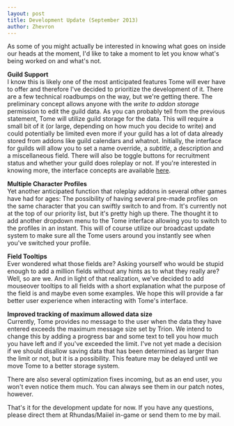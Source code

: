 ```yaml
---
layout: post
title: Development Update (September 2013)
author: Zhevron
---
```


As some of you might actually be interested in knowing what goes on inside our heads at the moment, I'd like to take a moment to let you know what's being worked on and what's not.

**Guild Support**  
I know this is likely one of the most anticipated features Tome will ever have to offer and therefore I've decided to prioritize the development of it. There are a few technical roadbumps on the way, but we're getting there. The preliminary concept allows anyone with the *write to addon storage* permission to edit the guild data.
As you can probably tell from the previous statement, Tome will utilize guild storage for the data. This will require a small bit of it (or large, depending on how much you decide to write) and could potentially be limited even more if your guild has a lot of data already stored from addons like guild calendars and whatnot.
Initially, the interface for guilds will allow you to set a name override, a *subtitle*, a description and a miscellaneous field. There will also be toggle buttons for recruitment status and whether your guild does roleplay or not. If you're interested in knowing more, the interface concepts are available [here](https://docs.google.com/drawings/d/1Zbeh4YW7DzEaH_Y6kxIlLw6jHHCSnaa_8b0aeeJVeCg).

**Multiple Character Profiles**  
Yet another anticipated function that roleplay addons in several other games have had for ages: The possibility of having several pre-made profiles on the same character that you can swiftly switch to and from. It's currently not at the top of our priority list, but it's pretty high up there.
The thought it to add another dropdown menu to the Tome interface allowing you to switch to the profiles in an instant. This will of course utilize our broadcast update system to make sure all the Tome users around you instantly see when you've switched your profile.

**Field Tooltips**  
Ever wondered what those fields are? Asking yourself who would be stupid enough to add a million fields without any hints as to what they really are? Well, so are we.
And in light of that realization, we've decided to add mouseover tooltips to all fields with a short explanation what the purpose of the field is and maybe even some examples.
We hope this will provide a far better user experience when interacting with Tome's interface.

**Improved tracking of maximum allowed data size**  
Currently, Tome provides no message to the user when the data they have entered exceeds the maximum message size set by Trion. We intend to change this by adding a progress bar and some text to tell you how much you have left and if you've exceeded the limit.
I've not yet made a decision if we should disallow saving data that has been determined as larger than the limit or not, but it is a possibility.
This feature may be delayed until we move Tome to a better storage system.

There are also several optimization fixes incoming, but as an end user, you won't even notice them much. You can always see them in our patch notes, however.

That's it for the development update for now. If you have any questions, please direct them at Rhundas/Maiiel in-game or send them to me by mail.
